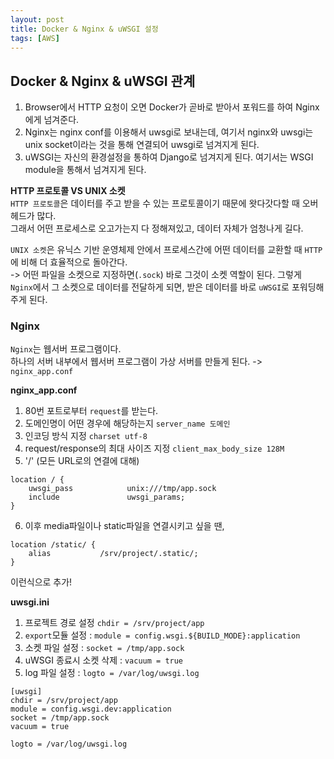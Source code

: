 ```yaml
---
layout: post
title: Docker & Nginx & uWSGI 설정
tags: [AWS]
---
```


## Docker & Nginx & uWSGI 관계

1. Browser에서 HTTP 요청이 오면 Docker가 곧바로 받아서 포워드를 하여 Nginx에게 넘겨준다.
2. Nginx는 nginx conf를 이용해서 uwsgi로 보내는데, 여기서 nginx와 uwsgi는 unix socket이라는 것을 통해 연결되어 uwsgi로 넘겨지게 된다.
3. uWSGI는 자신의 환경설정을 통하여 Django로 넘겨지게 된다. 여기서는 WSGI module을 통해서 넘겨지게 된다.

**HTTP 프로토콜 VS UNIX 소켓** <br>
`HTTP 프로토콜`은 데이터를 주고 받을 수 있는 프로토콜이기 때문에 왓다갓다할 때 오버헤드가 많다. <br>
그래서 어떤 프로세스로 오고가는지 다 정해져있고, 데이터 자체가 엄청나게 길다. <br>

`UNIX 소켓`은 유닉스 기반 운영체제 안에서 프로세스간에 어떤 데이터를 교환할 때 `HTTP`에 비해 더 효율적으로 돌아간다. <br>
-> 어떤 파일을 소켓으로 지정하면(`.sock`) 바로 그것이 소켓 역할이 된다. 그렇게 `Nginx`에서 그 소켓으로 데이터를 전달하게 되면, 받은 데이터를 바로  `uWSGI`로 포워딩해주게 된다.

### Nginx

`Nginx`는 웹서버 프로그램이다. <br>
하나의 서버 내부에서 웹서버 프로그램이 가상 서버를 만들게 된다. -> `nginx_app.conf`

**nginx_app.conf** <br>
1. 80번 포트로부터 `request`를 받는다.
2. 도메인명이 어떤 경우에 해당하는지 `server_name 도메인`
3. 인코딩 방식 지정 `charset utf-8`
4. request/response의 최대 사이즈 지정 `client_max_body_size 128M`
5. '/' (모든 URL로의 연결에 대해) <br>
```
location / {
    uwsgi_pass            unix:///tmp/app.sock         
    include               uwsgi_params;
}
```
6. 이후 media파일이나 static파일을 연결시키고 싶을 땐,
```
location /static/ {
    alias           /srv/project/.static/;
}
```
이런식으로 추가!

**uwsgi.ini** <br>
1. 프로젝트 경로 설정 `chdir = /srv/project/app`
2. `export`모듈 설정 : `module = config.wsgi.${BUILD_MODE}:application`
3. 소켓 파일 설정 : `socket = /tmp/app.sock`
4. uWSGI 종료시 소켓 삭제 : `vacuum = true`
5. log 파일 설정 : `logto = /var/log/uwsgi.log`

```
[uwsgi]
chdir = /srv/project/app
module = config.wsgi.dev:application
socket = /tmp/app.sock
vacuum = true

logto = /var/log/uwsgi.log
```
